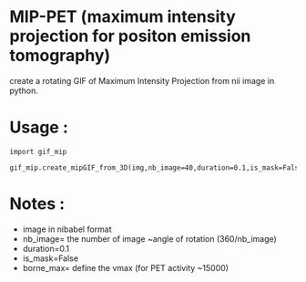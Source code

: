 # MIP-PET (maximum intensity projection for positon emission tomography)
create a rotating GIF of Maximum Intensity Projection from nii image in python. 


# Usage : 
```
import gif_mip

gif_mip.create_mipGIF_from_3D(img,nb_image=40,duration=0.1,is_mask=False,borne_max=None)

```

# Notes : 
 - image in nibabel format
 - nb_image= the number of image ~angle of rotation (360/nb_image)
 - duration=0.1 
 - is_mask=False
 - borne_max= define the vmax (for PET activity ~15000)
